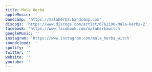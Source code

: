 ```yaml
---
title: Mala Herba
appleMusic: ''
bandcamp: 'https://malaherba.bandcamp.com'
discogs: 'https://www.discogs.com/artist/6762190-Mala-Herba-2'
facebook: 'https://www.facebook.com/malaherbawitch'
googleMusic: ''
instagram: 'https://www.instagram.com/mala_herba_witch'
soundcloud: ''
spotify: ''
twitter: ''
website: ''
youtube: ''
---
```

